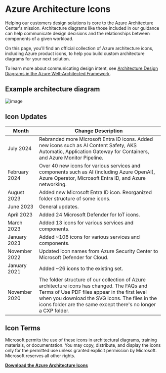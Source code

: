 # Azure Architecture Icons

Helping our customers design solutions is core to the Azure Architecture Center's mission. Architecture diagrams like those included in our guidance can help communicate design decisions and the relationships between components of a given workload.

On this page, you'll find an official collection of Azure architecture icons, including Azure product icons, to help you build custom architecture diagrams for your next solution.

To learn more about communicating design intent, see [Architecture Design Diagrams in the Azure Well-Architected Framework](https://learn.microsoft.com/en-us/azure/architecture/framework/).

## Example architecture diagram

![image](https://github.com/user-attachments/assets/d77cef81-bc28-4fcb-b5df-e1c387448732)


## Icon Updates

| **Month**       | **Change Description**                                                                                       |
|-----------------|-------------------------------------------------------------------------------------------------------------|
| July 2024       | Rebranded more Microsoft Entra ID icons. Added new icons such as AI Content Safety, AKS Automatic, Application Gateway for Containers, and Azure Monitor Pipeline. |
| February 2024   | Over 40 new icons for various services and components such as AI (including Azure OpenAI), Azure Operator, Microsoft Entra ID, and Azure networking. |
| August 2023     | Added new Microsoft Entra ID icon. Reorganized folder structure of some icons.                                |
| June 2023       | General updates.                                                                                             |
| April 2023      | Added 24 Microsoft Defender for IoT icons.                                                                    |
| March 2023      | Added 13 icons for various services and components.                                                           |
| January 2023    | Added ~106 icons for various services and components.                                                         |
| November 2022   | Updated icon names from Azure Security Center to Microsoft Defender for Cloud.                                |
| January 2021    | Added ~26 icons to the existing set.                                                                          |
| November 2020   | The folder structure of our collection of Azure architecture icons has changed. The FAQs and Terms of Use PDF files appear in the first level when you download the SVG icons. The files in the icons folder are the same except there's no longer a CXP folder. |

## Icon Terms

Microsoft permits the use of these icons in architectural diagrams, training materials, or documentation. You may copy, distribute, and display the icons only for the permitted use unless granted explicit permission by Microsoft. Microsoft reserves all other rights.

[**Download the Azure Architecture Icons**](https://aka.ms/AzureIcons)
